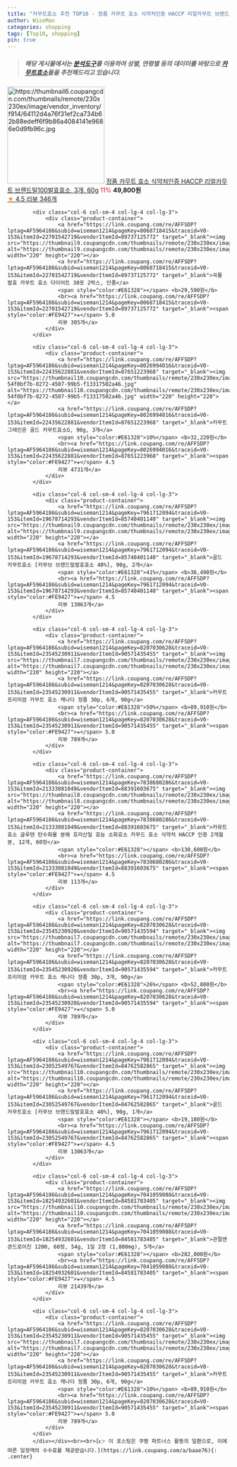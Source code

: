 ```yaml
---
title: "카무트효소 추천 TOP10 - 정품 카무트 효소 식약처인증 HACCP 리얼카무트 브랜드밀100발효효소, 3개, 60g"
author: WiseMan
categories: shopping
tags: [Top10, shopping]
pin: true
---
```


> ##### 해당 게시물에서는 [**분석도구**](https://itemscout.io/)를 이용하여 **성별**, **연령별** 등의 데이터를 바탕으로 [**카무트효소**](https://link.coupang.com/a/baae76)들을 추천해드리고 있습니다.
<div class="container"><div class="row">
            <div class="col-6 col-sm-4 col-lg-4 col-lg-3">
                <div class="product-container">
                    <a href="https://link.coupang.com/re/AFFSDP?lptag=AF5964186&subid=wiseman1214&pageKey=7970828929&traceid=V0-153&itemId=22073869989&vendorItemId=90793331721" target="_blank"><img src="https://thumbnail6.coupangcdn.com/thumbnails/remote/230x230ex/image/vendor_inventory/f914/64112d4a76f31ef2ca734b62b88edeff6f9b86a4084141e9686e0d9fb96c.jpg" alt="https://thumbnail6.coupangcdn.com/thumbnails/remote/230x230ex/image/vendor_inventory/f914/64112d4a76f31ef2ca734b62b88edeff6f9b86a4084141e9686e0d9fb96c.jpg" width="220" height="220"></a>
                    <a href="https://link.coupang.com/re/AFFSDP?lptag=AF5964186&subid=wiseman1214&pageKey=7970828929&traceid=V0-153&itemId=22073869989&vendorItemId=90793331721" target="_blank">정품 카무트 효소 식약처인증 HACCP 리얼카무트 브랜드밀100발효효소, 3개, 60g</a>
                    <span style="color:#E61328">11%</span> <b>49,800원</b>
                    <br><a href="https://link.coupang.com/re/AFFSDP?lptag=AF5964186&subid=wiseman1214&pageKey=7970828929&traceid=V0-153&itemId=22073869989&vendorItemId=90793331721" target="_blank"><span style="color:#FE9427">★</span> 4.5
                    리뷰 346개</a>
                </div>
            </div>
            
            <div class="col-6 col-sm-4 col-lg-4 col-lg-3">
                <div class="product-container">
                    <a href="https://link.coupang.com/re/AFFSDP?lptag=AF5964186&subid=wiseman1214&pageKey=8068718415&traceid=V0-153&itemId=22701542719&vendorItemId=89737125772" target="_blank"><img src="https://thumbnail9.coupangcdn.com/thumbnails/remote/230x230ex/image/vendor_inventory/ae48/c2f9c555de28e55165612910c2c5959cc92fe35911bdbfe7831b4ceb7a3b.jpg" alt="https://thumbnail9.coupangcdn.com/thumbnails/remote/230x230ex/image/vendor_inventory/ae48/c2f9c555de28e55165612910c2c5959cc92fe35911bdbfe7831b4ceb7a3b.jpg" width="220" height="220"></a>
                    <a href="https://link.coupang.com/re/AFFSDP?lptag=AF5964186&subid=wiseman1214&pageKey=8068718415&traceid=V0-153&itemId=22701542719&vendorItemId=89737125772" target="_blank">곡물 발효 카무트 효소 다이어트 30포 2박스, 단품</a>
                    <span style="color:#E61328"></span> <b>29,590원</b>
                    <br><a href="https://link.coupang.com/re/AFFSDP?lptag=AF5964186&subid=wiseman1214&pageKey=8068718415&traceid=V0-153&itemId=22701542719&vendorItemId=89737125772" target="_blank"><span style="color:#FE9427">★</span> 5.0
                    리뷰 305개</a>
                </div>
            </div>
            
            <div class="col-6 col-sm-4 col-lg-4 col-lg-3">
                <div class="product-container">
                    <a href="https://link.coupang.com/re/AFFSDP?lptag=AF5964186&subid=wiseman1214&pageKey=8026994016&traceid=V0-153&itemId=22435622881&vendorItemId=87651223968" target="_blank"><img src="https://thumbnail10.coupangcdn.com/thumbnails/remote/230x230ex/image/retail/images/3454067001417359-54f0bf7b-0272-4507-99b5-f13317502a46.jpg" alt="https://thumbnail10.coupangcdn.com/thumbnails/remote/230x230ex/image/retail/images/3454067001417359-54f0bf7b-0272-4507-99b5-f13317502a46.jpg" width="220" height="220"></a>
                    <a href="https://link.coupang.com/re/AFFSDP?lptag=AF5964186&subid=wiseman1214&pageKey=8026994016&traceid=V0-153&itemId=22435622881&vendorItemId=87651223968" target="_blank">카무트 그레인온 골드 카무트효소G, 90g, 3개</a>
                    <span style="color:#E61328">10%</span> <b>32,220원</b>
                    <br><a href="https://link.coupang.com/re/AFFSDP?lptag=AF5964186&subid=wiseman1214&pageKey=8026994016&traceid=V0-153&itemId=22435622881&vendorItemId=87651223968" target="_blank"><span style="color:#FE9427">★</span> 4.5
                    리뷰 4731개</a>
                </div>
            </div>
            
            <div class="col-6 col-sm-4 col-lg-4 col-lg-3">
                <div class="product-container">
                    <a href="https://link.coupang.com/re/AFFSDP?lptag=AF5964186&subid=wiseman1214&pageKey=7961712094&traceid=V0-153&itemId=19678714293&vendorItemId=85740401140" target="_blank"><img src="https://thumbnail9.coupangcdn.com/thumbnails/remote/230x230ex/image/vendor_inventory/4173/548e0bd6126e967adabe12cc13e6a815e32cc6ca17021b29baa5a4119d6a.jpg" alt="https://thumbnail9.coupangcdn.com/thumbnails/remote/230x230ex/image/vendor_inventory/4173/548e0bd6126e967adabe12cc13e6a815e32cc6ca17021b29baa5a4119d6a.jpg" width="220" height="220"></a>
                    <a href="https://link.coupang.com/re/AFFSDP?lptag=AF5964186&subid=wiseman1214&pageKey=7961712094&traceid=V0-153&itemId=19678714293&vendorItemId=85740401140" target="_blank">골드 카무트효소 [카무브 브랜드밀발효효소 40%], 90g, 2개</a>
                    <span style="color:#E61328">41%</span> <b>36,490원</b>
                    <br><a href="https://link.coupang.com/re/AFFSDP?lptag=AF5964186&subid=wiseman1214&pageKey=7961712094&traceid=V0-153&itemId=19678714293&vendorItemId=85740401140" target="_blank"><span style="color:#FE9427">★</span> 4.5
                    리뷰 13063개</a>
                </div>
            </div>
            
            <div class="col-6 col-sm-4 col-lg-4 col-lg-3">
                <div class="product-container">
                    <a href="https://link.coupang.com/re/AFFSDP?lptag=AF5964186&subid=wiseman1214&pageKey=8207030628&traceid=V0-153&itemId=23545230911&vendorItemId=90571435455" target="_blank"><img src="https://thumbnail7.coupangcdn.com/thumbnails/remote/230x230ex/image/vendor_inventory/00fe/56520ef30d14a7e2e24874750932ed56de428d3da42a9736033449675721.png" alt="https://thumbnail7.coupangcdn.com/thumbnails/remote/230x230ex/image/vendor_inventory/00fe/56520ef30d14a7e2e24874750932ed56de428d3da42a9736033449675721.png" width="220" height="220"></a>
                    <a href="https://link.coupang.com/re/AFFSDP?lptag=AF5964186&subid=wiseman1214&pageKey=8207030628&traceid=V0-153&itemId=23545230911&vendorItemId=90571435455" target="_blank">카무트 프리미엄 카무트 효소 캐나다 정품 30p, 6개, 90g</a>
                    <span style="color:#E61328">50%</span> <b>89,910원</b>
                    <br><a href="https://link.coupang.com/re/AFFSDP?lptag=AF5964186&subid=wiseman1214&pageKey=8207030628&traceid=V0-153&itemId=23545230911&vendorItemId=90571435455" target="_blank"><span style="color:#FE9427">★</span> 5.0
                    리뷰 789개</a>
                </div>
            </div>
            
            <div class="col-6 col-sm-4 col-lg-4 col-lg-3">
                <div class="product-container">
                    <a href="https://link.coupang.com/re/AFFSDP?lptag=AF5964186&subid=wiseman1214&pageKey=7838680286&traceid=V0-153&itemId=21333081049&vendorItemId=88391603675" target="_blank"><img src="https://thumbnail8.coupangcdn.com/thumbnails/remote/230x230ex/image/vendor_inventory/faad/e61b5ca1c923714c434f9ae2bc64ac07a72840b67e5ab4a3af68251d7429.png" alt="https://thumbnail8.coupangcdn.com/thumbnails/remote/230x230ex/image/vendor_inventory/faad/e61b5ca1c923714c434f9ae2bc64ac07a72840b67e5ab4a3af68251d7429.png" width="220" height="220"></a>
                    <a href="https://link.coupang.com/re/AFFSDP?lptag=AF5964186&subid=wiseman1214&pageKey=7838680286&traceid=V0-153&itemId=21333081049&vendorItemId=88391603675" target="_blank">카뮤트효소 글루텐 탄수화물 분해 호라산밀 효능 소화효소 카무드 효소 식약처 HACCP 인증 2개월분, 12개, 60정</a>
                    <span style="color:#E61328"></span> <b>130,600원</b>
                    <br><a href="https://link.coupang.com/re/AFFSDP?lptag=AF5964186&subid=wiseman1214&pageKey=7838680286&traceid=V0-153&itemId=21333081049&vendorItemId=88391603675" target="_blank"><span style="color:#FE9427">★</span> 4.5
                    리뷰 113개</a>
                </div>
            </div>
            
            <div class="col-6 col-sm-4 col-lg-4 col-lg-3">
                <div class="product-container">
                    <a href="https://link.coupang.com/re/AFFSDP?lptag=AF5964186&subid=wiseman1214&pageKey=8207030628&traceid=V0-153&itemId=23545230920&vendorItemId=90571435594" target="_blank"><img src="https://thumbnail7.coupangcdn.com/thumbnails/remote/230x230ex/image/vendor_inventory/00fe/56520ef30d14a7e2e24874750932ed56de428d3da42a9736033449675721.png" alt="https://thumbnail7.coupangcdn.com/thumbnails/remote/230x230ex/image/vendor_inventory/00fe/56520ef30d14a7e2e24874750932ed56de428d3da42a9736033449675721.png" width="220" height="220"></a>
                    <a href="https://link.coupang.com/re/AFFSDP?lptag=AF5964186&subid=wiseman1214&pageKey=8207030628&traceid=V0-153&itemId=23545230920&vendorItemId=90571435594" target="_blank">카무트 프리미엄 카무트 효소 캐나다 정품 30p, 3개, 90g</a>
                    <span style="color:#E61328">26%</span> <b>52,800원</b>
                    <br><a href="https://link.coupang.com/re/AFFSDP?lptag=AF5964186&subid=wiseman1214&pageKey=8207030628&traceid=V0-153&itemId=23545230920&vendorItemId=90571435594" target="_blank"><span style="color:#FE9427">★</span> 5.0
                    리뷰 789개</a>
                </div>
            </div>
            
            <div class="col-6 col-sm-4 col-lg-4 col-lg-3">
                <div class="product-container">
                    <a href="https://link.coupang.com/re/AFFSDP?lptag=AF5964186&subid=wiseman1214&pageKey=7961712094&traceid=V0-153&itemId=23052549767&vendorItemId=84762582865" target="_blank"><img src="https://thumbnail10.coupangcdn.com/thumbnails/remote/230x230ex/image/vendor_inventory/9fcd/04346de2f7e24ed06301aafff6c46b07ddf41f7c42bd82b163569e35d7de.jpg" alt="https://thumbnail10.coupangcdn.com/thumbnails/remote/230x230ex/image/vendor_inventory/9fcd/04346de2f7e24ed06301aafff6c46b07ddf41f7c42bd82b163569e35d7de.jpg" width="220" height="220"></a>
                    <a href="https://link.coupang.com/re/AFFSDP?lptag=AF5964186&subid=wiseman1214&pageKey=7961712094&traceid=V0-153&itemId=23052549767&vendorItemId=84762582865" target="_blank">골드 카무트효소 [카무브 브랜드밀발효효소 40%], 90g, 1개</a>
                    <span style="color:#E61328"></span> <b>19,180원</b>
                    <br><a href="https://link.coupang.com/re/AFFSDP?lptag=AF5964186&subid=wiseman1214&pageKey=7961712094&traceid=V0-153&itemId=23052549767&vendorItemId=84762582865" target="_blank"><span style="color:#FE9427">★</span> 4.5
                    리뷰 13063개</a>
                </div>
            </div>
            
            <div class="col-6 col-sm-4 col-lg-4 col-lg-3">
                <div class="product-container">
                    <a href="https://link.coupang.com/re/AFFSDP?lptag=AF5964186&subid=wiseman1214&pageKey=7041059088&traceid=V0-153&itemId=18254932601&vendorItemId=84581783405" target="_blank"><img src="https://thumbnail10.coupangcdn.com/thumbnails/remote/230x230ex/image/vendor_inventory/334b/bbd01abb4f9eeef0d04dc50d697307a776087e4d401693793915dd363a0b.jpg" alt="https://thumbnail10.coupangcdn.com/thumbnails/remote/230x230ex/image/vendor_inventory/334b/bbd01abb4f9eeef0d04dc50d697307a776087e4d401693793915dd363a0b.jpg" width="220" height="220"></a>
                    <a href="https://link.coupang.com/re/AFFSDP?lptag=AF5964186&subid=wiseman1214&pageKey=7041059088&traceid=V0-153&itemId=18254932601&vendorItemId=84581783405" target="_blank">관절엔 콘드로이친 1200, 60정, 54g, 1일 2정 (1,800mg), 5개</a>
                    <span style="color:#E61328"></span> <b>282,000원</b>
                    <br><a href="https://link.coupang.com/re/AFFSDP?lptag=AF5964186&subid=wiseman1214&pageKey=7041059088&traceid=V0-153&itemId=18254932601&vendorItemId=84581783405" target="_blank"><span style="color:#FE9427">★</span> 4.5
                    리뷰 21439개</a>
                </div>
            </div>
            
            <div class="col-6 col-sm-4 col-lg-4 col-lg-3">
                <div class="product-container">
                    <a href="https://link.coupang.com/re/AFFSDP?lptag=AF5964186&subid=wiseman1214&pageKey=8207030628&traceid=V0-153&itemId=23545230911&vendorItemId=90571435455" target="_blank"><img src="https://thumbnail7.coupangcdn.com/thumbnails/remote/230x230ex/image/vendor_inventory/00fe/56520ef30d14a7e2e24874750932ed56de428d3da42a9736033449675721.png" alt="https://thumbnail7.coupangcdn.com/thumbnails/remote/230x230ex/image/vendor_inventory/00fe/56520ef30d14a7e2e24874750932ed56de428d3da42a9736033449675721.png" width="220" height="220"></a>
                    <a href="https://link.coupang.com/re/AFFSDP?lptag=AF5964186&subid=wiseman1214&pageKey=8207030628&traceid=V0-153&itemId=23545230911&vendorItemId=90571435455" target="_blank">카무트 프리미엄 카무트 효소 캐나다 정품 30p, 6개, 90g</a>
                    <span style="color:#E61328">10%</span> <b>89,910원</b>
                    <br><a href="https://link.coupang.com/re/AFFSDP?lptag=AF5964186&subid=wiseman1214&pageKey=8207030628&traceid=V0-153&itemId=23545230911&vendorItemId=90571435455" target="_blank"><span style="color:#FE9427">★</span> 5.0
                    리뷰 789개</a>
                </div>
            </div>
            </div></div><br><br>[👉 이 포스팅은 쿠팡 파트너스 활동의 일환으로, 이에 따른 일정액의 수수료를 제공받습니다.](https://link.coupang.com/a/baae76){: .center}